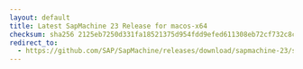 ```yaml
---
layout: default
title: Latest SapMachine 23 Release for macos-x64
checksum: sha256 2125eb7250d331fa18521375d954fdd9efed611308eb72cf732c8c8fd5a877af
redirect_to:
  - https://github.com/SAP/SapMachine/releases/download/sapmachine-23/sapmachine-jdk-23_macos-x64_bin.tar.gz
---
```

